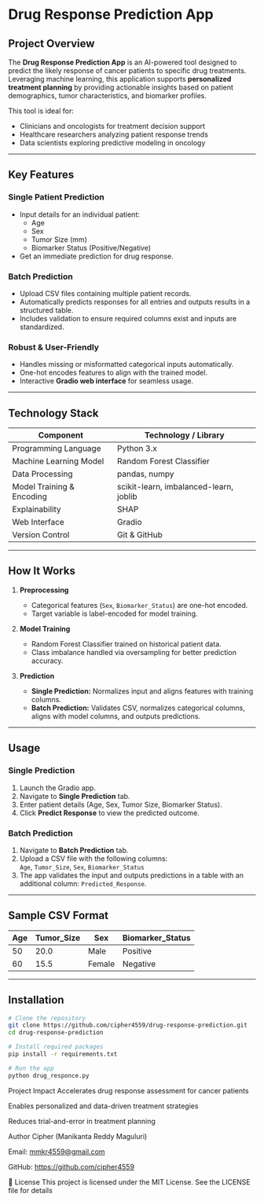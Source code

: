#  Drug Response Prediction App

##  Project Overview
The **Drug Response Prediction App** is an AI-powered tool designed to predict the likely response of cancer patients to specific drug treatments.  
Leveraging machine learning, this application supports **personalized treatment planning** by providing actionable insights based on patient demographics, tumor characteristics, and biomarker profiles.  

This tool is ideal for:
- Clinicians and oncologists for treatment decision support  
- Healthcare researchers analyzing patient response trends  
- Data scientists exploring predictive modeling in oncology  

---

##  Key Features

### Single Patient Prediction
- Input details for an individual patient:
  - Age  
  - Sex  
  - Tumor Size (mm)  
  - Biomarker Status (Positive/Negative)  
- Get an immediate prediction for drug response.

### Batch Prediction
- Upload CSV files containing multiple patient records.  
- Automatically predicts responses for all entries and outputs results in a structured table.  
- Includes validation to ensure required columns exist and inputs are standardized.  

### Robust & User-Friendly
- Handles missing or misformatted categorical inputs automatically.  
- One-hot encodes features to align with the trained model.  
- Interactive **Gradio web interface** for seamless usage.  

---

##  Technology Stack

| Component               | Technology / Library |
|-------------------------|--------------------|
| Programming Language    | Python 3.x         |
| Machine Learning Model  | Random Forest Classifier |
| Data Processing         | pandas, numpy      |
| Model Training & Encoding | scikit-learn, imbalanced-learn, joblib |
| Explainability          | SHAP               |
| Web Interface           | Gradio             |
| Version Control         | Git & GitHub       |

---

##  How It Works

1. **Preprocessing**
   - Categorical features (`Sex`, `Biomarker_Status`) are one-hot encoded.  
   - Target variable is label-encoded for model training.

2. **Model Training**
   - Random Forest Classifier trained on historical patient data.  
   - Class imbalance handled via oversampling for better prediction accuracy.

3. **Prediction**
   - **Single Prediction:** Normalizes input and aligns features with training columns.  
   - **Batch Prediction:** Validates CSV, normalizes categorical columns, aligns with model columns, and outputs predictions.  

---

##  Usage

### Single Prediction
1. Launch the Gradio app.  
2. Navigate to **Single Prediction** tab.  
3. Enter patient details (Age, Sex, Tumor Size, Biomarker Status).  
4. Click **Predict Response** to view the predicted outcome.

### Batch Prediction
1. Navigate to **Batch Prediction** tab.  
2. Upload a CSV file with the following columns:  
   `Age`, `Tumor_Size`, `Sex`, `Biomarker_Status`  
3. The app validates the input and outputs predictions in a table with an additional column: `Predicted_Response`.

---

##  Sample CSV Format

| Age | Tumor_Size | Sex    | Biomarker_Status |
|-----|------------|--------|-----------------|
| 50  | 20.0       | Male   | Positive        |
| 60  | 15.5       | Female | Negative        |

---

## Installation

```bash
# Clone the repository
git clone https://github.com/cipher4559/drug-response-prediction.git
cd drug-response-prediction

# Install required packages
pip install -r requirements.txt

# Run the app
python drug_responce.py
```
 Project Impact
Accelerates drug response assessment for cancer patients

Enables personalized and data-driven treatment strategies

Reduces trial-and-error in treatment planning

 Author
Cipher (Manikanta Reddy Maguluri)

Email: mmkr4559@gmail.com

GitHub: https://github.com/cipher4559

📜 License
This project is licensed under the MIT License. See the LICENSE file for details
